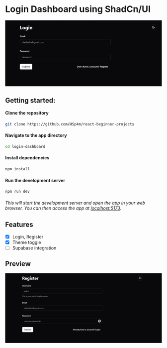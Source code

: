 # Login Dashboard using ShadCn/UI

![Login](gitimages/login.png)

## Getting started:

#### Clone the repository
```Bash
git clone https://github.com/HSp4m/react-beginner-projects
```
#### Navigate to the app directory
```Bash
cd login-dashboard
```

#### Install dependencies
```Bash
npm install
```

#### Run the development server
```Bash
npm run dev
```

###### This will start the development server and open the app in your web browser. You can then access the app at [localhost:5173](http://localhost:5173/).


## Features
- [x] Login, Register
- [x] Theme toggle
- [ ] Supabase integration

## Preview
![Register](gitimages/register.png)